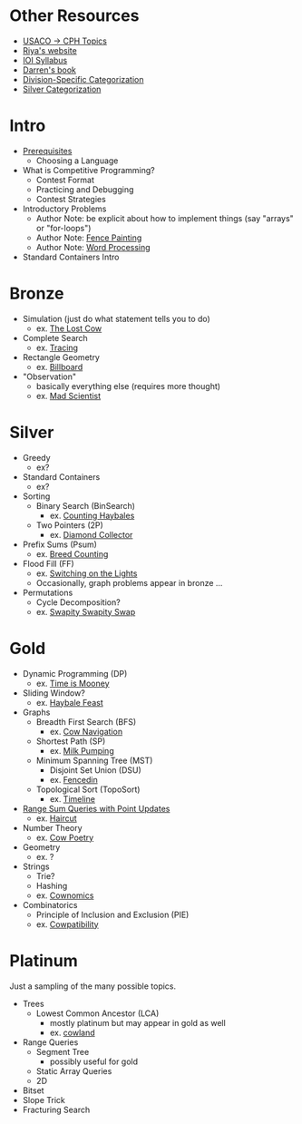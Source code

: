 # Other Resources

 - [USACO -> CPH Topics](https://github.com/bqi343/USACO/blob/master/Contests/USACO%20Links/USACO%20Topics.md)
 - [Riya's website](https://www.vplanetcoding.com/courses)
 - [IOI Syllabus](https://people.ksp.sk/~misof/ioi-syllabus/ioi-syllabus.pdf)
 - [Darren's book](https://www.overleaf.com/project/5e73f65cde1d010001224d8a)
 - [Division-Specific Categorization](https://github.com/bqi343/USACO/blob/master/Contests/USACO%20Links/Division-Specific/Silver.md)
 - [Silver Categorization](https://docs.google.com/document/d/1ba2jr2PFrtxHuGfvdjYVKX-8VzkQAdhpiMLlpXxiAOM/edit)

# Intro

 - [Prerequisites](https://thecodingwizard.github.io/usaco-training-2.0/Intro_Prerequisites)
   - Choosing a Language
 - What is Competitive Programming?
   - Contest Format
   - Practicing and Debugging
   - Contest Strategies
 - Introductory Problems
   - Author Note: be explicit about how to implement things (say "arrays" or "for-loops")
   - Author Note: [Fence Painting](http://usaco.org/index.php?page=viewproblem2&cpid=567)
   - Author Note: [Word Processing](http://usaco.org/index.php?page=viewproblem2&cpid=987)
 - Standard Containers Intro

# Bronze

 - Simulation (just do what statement tells you to do)
   - ex. [The Lost Cow](http://usaco.org/index.php?page=viewproblem2&cpid=735)
 - Complete Search
   - ex. [Tracing](http://usaco.org/index.php?page=viewproblem2&cpid=1037)
 - Rectangle Geometry
   - ex. [Billboard](http://usaco.org/index.php?page=viewproblem2&cpid=759)
 - "Observation"
   - basically everything else (requires more thought)
   - ex. [Mad Scientist](http://usaco.org/index.php?page=viewproblem2&cpid=1012)

# Silver

 - Greedy
   - ex?
 - Standard Containers
   - ex?
 - Sorting
   - Binary Search (BinSearch)
     - ex. [Counting Haybales](http://usaco.org/index.php?page=viewproblem2&cpid=666)
   - Two Pointers (2P)
     - ex. [Diamond Collector](http://usaco.org/index.php?page=viewproblem2&cpid=643)
 - Prefix Sums (Psum)
   - ex. [Breed Counting](http://www.usaco.org/index.php?page=viewproblem2&cpid=572)
 - Flood Fill (FF)
   - ex. [Switching on the Lights](http://www.usaco.org/index.php?page=viewproblem2&cpid=570)
   - Occasionally, graph problems appear in bronze ...
 - Permutations 
   - Cycle Decomposition?
   - ex. [Swapity Swapity Swap](http://www.usaco.org/index.php?page=viewproblem2&cpid=1014)

# Gold

 - Dynamic Programming (DP)
   - ex. [Time is Mooney](http://www.usaco.org/index.php?page=viewproblem2&cpid=993)
 - Sliding Window?
   - ex. [Haybale Feast](http://www.usaco.org/index.php?page=viewproblem2&cpid=767)
 - Graphs
   - Breadth First Search (BFS)
     - ex. [Cow Navigation](http://www.usaco.org/index.php?page=viewproblem2&cpid=695)
   - Shortest Path (SP)
     - ex. [Milk Pumping](http://www.usaco.org/index.php?page=viewproblem2&cpid=969)
   - Minimum Spanning Tree (MST)
     - Disjoint Set Union (DSU)
     - ex. [Fencedin](http://www.usaco.org/index.php?page=viewproblem2&cpid=623)
   - Topological Sort (TopoSort)
     - ex. [Timeline](http://www.usaco.org/index.php?page=viewproblem2&cpid=1017)
 - [Range Sum Queries with Point Updates](https://thecodingwizard.github.io/usaco-training-2.0/Gold_1DRQ)
   - ex. [Haircut](http://www.usaco.org/index.php?page=viewproblem2&cpid=1041)
 - Number Theory
   - ex. [Cow Poetry](http://usaco.org/index.php?page=viewproblem2&cpid=897)
 - Geometry
   - ex. ?
 - Strings
   - Trie?
   - Hashing
   - ex. [Cownomics](http://www.usaco.org/index.php?page=viewproblem2&cpid=741)
 - Combinatorics
   - Principle of Inclusion and Exclusion (PIE)
   - ex. [Cowpatibility](http://usaco.org/index.php?page=viewproblem2&cpid=862)

# Platinum

Just a sampling of the many possible topics.

 - Trees
   - Lowest Common Ancestor (LCA)
     - mostly platinum but may appear in gold as well
     - ex. [cowland](http://www.usaco.org/index.php?page=viewproblem2&cpid=921)
 - Range Queries
   - Segment Tree
     - possibly useful for gold
   - Static Array Queries
   - 2D
 - Bitset
 - Slope Trick
 - Fracturing Search